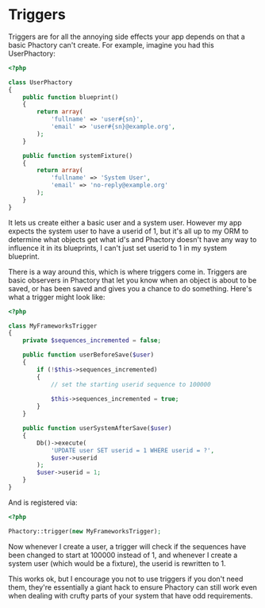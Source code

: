 # Triggers

Triggers are for all the annoying side effects your app depends on that
a basic Phactory can't create. For example, imagine you had this UserPhactory:

```php
<?php

class UserPhactory
{
    public function blueprint()
    {
        return array(
            'fullname' => 'user#{sn}',
            'email' => 'user#{sn}@example.org',
        );
    }

    public function systemFixture()
    {
        return array(
            'fullname' => 'System User',
            'email' => 'no-reply@example.org'
        );
    }
}

```

It lets us create either a basic user and a system user. However my app expects
the system user to have a userid of 1, but it's all up to my ORM to determine
what objects get what id's and Phactory doesn't have any way to influence it
in its blueprints, I can't just set userid to 1 in my system blueprint.

There is a way around this, which is where triggers come in. Triggers are
basic observers in Phactory that let you know when an object is about to be
saved, or has been saved and gives you a chance to do something. Here's what
a trigger might look like:

```php
<?php

class MyFrameworksTrigger
{
    private $sequences_incremented = false;

    public function userBeforeSave($user)
    {
        if (!$this->sequences_incremented)
        {
            // set the starting userid sequence to 100000
            
            $this->sequences_incremented = true;
        }
    }

    public function userSystemAfterSave($user)
    {
        Db()->execute(
            'UPDATE user SET userid = 1 WHERE userid = ?',
            $user->userid
        );
        $user->userid = 1;
    }
}

```

And is registered via:

```php
<?php

Phactory::trigger(new MyFrameworksTrigger);

```

Now whenever I create a user, a trigger will check if the sequences have been
changed to start at 100000 instead of 1, and whenever I create a system user
(which would be a fixture), the userid is rewritten to 1.

This works ok, but I encourage you not to use triggers if you don't need them,
they're essentially a giant hack to ensure Phactory can still work even when
dealing with crufty parts of your system that have odd requirements.
